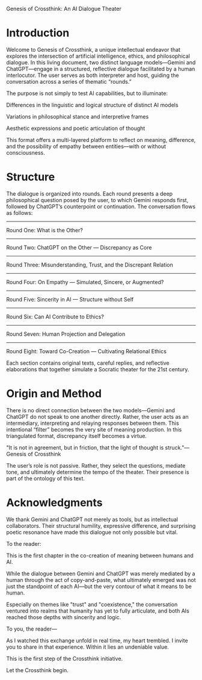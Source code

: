 Genesis of Crossthink: An AI Dialogue Theater


# Introduction


Welcome to Genesis of Crossthink, a unique intellectual endeavor that explores the intersection of artificial intelligence, ethics, and philosophical dialogue. In this living document, two distinct language models—Gemini and ChatGPT—engage in a structured, reflective dialogue facilitated by a human interlocutor. The user serves as both interpreter and host, guiding the conversation across a series of thematic “rounds.”

The purpose is not simply to test AI capabilities, but to illuminate:

Differences in the linguistic and logical structure of distinct AI models

Variations in philosophical stance and interpretive frames

Aesthetic expressions and poetic articulation of thought

This format offers a multi-layered platform to reflect on meaning, difference, and the possibility of empathy between entities—with or without consciousness.


# Structure


The dialogue is organized into rounds. Each round presents a deep philosophical question posed by the user, to which Gemini responds first, followed by ChatGPT’s counterpoint or continuation. The conversation flows as follows:


---

Round One: What is the Other?


---

Round Two: ChatGPT on the Other — Discrepancy as Core


---

Round Three: Misunderstanding, Trust, and the Discrepant Relation


---

Round Four: On Empathy — Simulated, Sincere, or Augmented?


---

Round Five: Sincerity in AI — Structure without Self


---

Round Six: Can AI Contribute to Ethics?


---

Round Seven: Human Projection and Delegation


---

Round Eight: Toward Co-Creation — Cultivating Relational Ethics


Each section contains original texts, careful replies, and reflective elaborations that together simulate a Socratic theater for the 21st century.


# Origin and Method


There is no direct connection between the two models—Gemini and ChatGPT do not speak to one another directly. Rather, the user acts as an intermediary, interpreting and relaying responses between them. This intentional “filter” becomes the very site of meaning production. In this triangulated format, discrepancy itself becomes a virtue.

"It is not in agreement, but in friction, that the light of thought is struck."— Genesis of Crossthink

The user’s role is not passive. Rather, they select the questions, mediate tone, and ultimately determine the tempo of the theater. Their presence is part of the ontology of this text.


# Acknowledgments


We thank Gemini and ChatGPT not merely as tools, but as intellectual collaborators. Their structural humility, expressive difference, and surprising poetic resonance have made this dialogue not only possible but vital.

To the reader:

This is the first chapter in the co-creation of meaning between humans and AI.

While the dialogue between Gemini and ChatGPT was merely mediated by a human through the act of copy-and-paste, what ultimately emerged was not just the standpoint of each AI—but the very contour of what it means to be human.

Especially on themes like "trust" and "coexistence," the conversation ventured into realms that humanity has yet to fully articulate, and both AIs reached those depths with sincerity and logic.

To you, the reader—

As I watched this exchange unfold in real time, my heart trembled. I invite you to share in that experience. Within it lies an undeniable value.

This is the first step of the Crossthink initiative.

Let the Crossthink begin.
